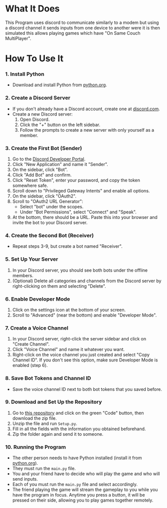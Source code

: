 # What It Does
This Program uses discord to communicate similarly to a modem but using a discord channel it sends inputs from one device to another were it is then simulated this allows playing games which have  "On Same Couch MultiPlayer".

# How To Use It

### 1. Install Python
- Download and install Python from [python.org](https://www.python.org/downloads/).

### 2. Create a Discord Server
- If you don't already have a Discord account, create one at [discord.com](https://discord.com/).
- Create a new Discord server:
  1. Open Discord.
  2. Click the "+" button on the left sidebar.
  3. Follow the prompts to create a new server with only yourself as a member.

### 3. Create the First Bot (Sender)
1. Go to the [Discord Developer Portal](https://discord.com/developers/applications).
2. Click "New Application" and name it "Sender".
3. On the sidebar, click "Bot".
4. Click "Add Bot" and confirm.
5. Click "Reset Token", enter your password, and copy the token somewhere safe.
6. Scroll down to "Privileged Gateway Intents" and enable all options.
7. On the sidebar, click "OAuth2".
8. Scroll to "OAuth2 URL Generator":
    - Select "bot" under the scopes.
    - Under "Bot Permissions", select "Connect" and "Speak".
9. At the bottom, there should be a URL. Paste this into your browser and invite the bot to your Discord server.

### 4. Create the Second Bot (Receiver)
- Repeat steps 3-9, but create a bot named "Receiver".

### 5. Set Up Your Server
1. In your Discord server, you should see both bots under the offline members.
2. (Optional) Delete all categories and channels from the Discord server by right-clicking on them and selecting "Delete".

### 6. Enable Developer Mode
1. Click on the settings icon at the bottom of your screen.
2. Scroll to "Advanced" (near the bottom) and enable "Developer Mode".

### 7. Create a Voice Channel
1. In your Discord server, right-click the server sidebar and click on "Create Channel".
2. Click "Voice Channel" and name it whatever you want.
3. Right-click on the voice channel you just created and select "Copy Channel ID". If you don't see this option, make sure Developer Mode is enabled (step 6).

### 8. Save Bot Tokens and Channel ID
- Save the voice channel ID next to both bot tokens that you saved before.

### 9. Download and Set Up the Repository
1. Go to [this repository](#) and click on the green "Code" button, then download the zip file.
2. Unzip the file and run `Setup.py`.
3. Fill in all the fields with the information you obtained beforehand.
4. Zip the folder again and send it to someone.

### 10. Running the Program
- The other person needs to have Python installed (install it from [python.org](https://www.python.org/)).
- They must run the `main.py` file.
- You and your friend have to decide who will play the game and who will send inputs.
- Each of you must run the `main.py` file and select accordingly.
- The friend playing the game will stream the gameplay to you while you have the program in focus. Anytime you press a button, it will be pressed on their side, allowing you to play games together remotely.
